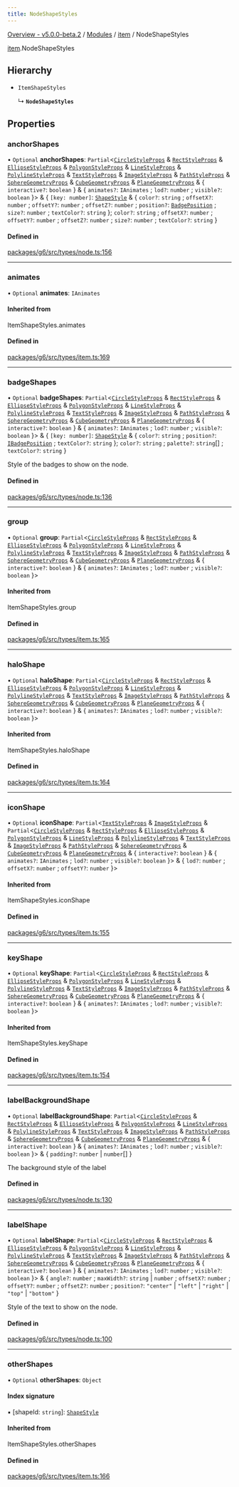 ```yaml
---
title: NodeShapeStyles
---
```


[Overview - v5.0.0-beta.2](../../README.en.md) / [Modules](../../modules.en.md) / [item](../../modules/item.en.md) / NodeShapeStyles

[item](../../modules/item.en.md).NodeShapeStyles

## Hierarchy

- `ItemShapeStyles`

  ↳ **`NodeShapeStyles`**

## Properties

### anchorShapes

• `Optional` **anchorShapes**: `Partial`<[`CircleStyleProps`](CircleStyleProps.en.md) & [`RectStyleProps`](RectStyleProps.en.md) & [`EllipseStyleProps`](EllipseStyleProps.en.md) & [`PolygonStyleProps`](PolygonStyleProps.en.md) & [`LineStyleProps`](LineStyleProps.en.md) & [`PolylineStyleProps`](PolylineStyleProps.en.md) & [`TextStyleProps`](TextStyleProps.en.md) & [`ImageStyleProps`](ImageStyleProps.en.md) & [`PathStyleProps`](PathStyleProps.en.md) & [`SphereGeometryProps`](SphereGeometryProps.en.md) & [`CubeGeometryProps`](CubeGeometryProps.en.md) & [`PlaneGeometryProps`](PlaneGeometryProps.en.md) & { `interactive?`: `boolean` } & { `animates?`: `IAnimates` ; `lod?`: `number` ; `visible?`: `boolean` }\> & { `[key: number]`: [`ShapeStyle`](../../modules/item.en.md#shapestyle) & { `color?`: `string` ; `offsetX?`: `number` ; `offsetY?`: `number` ; `offsetZ?`: `number` ; `position?`: [`BadgePosition`](../../enums/item/BadgePosition.en.md) ; `size?`: `number` ; `textColor?`: `string` }; `color?`: `string` ; `offsetX?`: `number` ; `offsetY?`: `number` ; `offsetZ?`: `number` ; `size?`: `number` ; `textColor?`: `string` }

#### Defined in

[packages/g6/src/types/node.ts:156](https://github.com/antvis/G6/blob/61e525e59b/packages/g6/src/types/node.ts#L156)

---

### animates

• `Optional` **animates**: `IAnimates`

#### Inherited from

ItemShapeStyles.animates

#### Defined in

[packages/g6/src/types/item.ts:169](https://github.com/antvis/G6/blob/61e525e59b/packages/g6/src/types/item.ts#L169)

---

### badgeShapes

• `Optional` **badgeShapes**: `Partial`<[`CircleStyleProps`](CircleStyleProps.en.md) & [`RectStyleProps`](RectStyleProps.en.md) & [`EllipseStyleProps`](EllipseStyleProps.en.md) & [`PolygonStyleProps`](PolygonStyleProps.en.md) & [`LineStyleProps`](LineStyleProps.en.md) & [`PolylineStyleProps`](PolylineStyleProps.en.md) & [`TextStyleProps`](TextStyleProps.en.md) & [`ImageStyleProps`](ImageStyleProps.en.md) & [`PathStyleProps`](PathStyleProps.en.md) & [`SphereGeometryProps`](SphereGeometryProps.en.md) & [`CubeGeometryProps`](CubeGeometryProps.en.md) & [`PlaneGeometryProps`](PlaneGeometryProps.en.md) & { `interactive?`: `boolean` } & { `animates?`: `IAnimates` ; `lod?`: `number` ; `visible?`: `boolean` }\> & { `[key: number]`: [`ShapeStyle`](../../modules/item.en.md#shapestyle) & { `color?`: `string` ; `position?`: [`IBadgePosition`](../../modules/item.en.md#ibadgeposition) ; `textColor?`: `string` }; `color?`: `string` ; `palette?`: `string`[] ; `textColor?`: `string` }

Style of the badges to show on the node.

#### Defined in

[packages/g6/src/types/node.ts:136](https://github.com/antvis/G6/blob/61e525e59b/packages/g6/src/types/node.ts#L136)

---

### group

• `Optional` **group**: `Partial`<[`CircleStyleProps`](CircleStyleProps.en.md) & [`RectStyleProps`](RectStyleProps.en.md) & [`EllipseStyleProps`](EllipseStyleProps.en.md) & [`PolygonStyleProps`](PolygonStyleProps.en.md) & [`LineStyleProps`](LineStyleProps.en.md) & [`PolylineStyleProps`](PolylineStyleProps.en.md) & [`TextStyleProps`](TextStyleProps.en.md) & [`ImageStyleProps`](ImageStyleProps.en.md) & [`PathStyleProps`](PathStyleProps.en.md) & [`SphereGeometryProps`](SphereGeometryProps.en.md) & [`CubeGeometryProps`](CubeGeometryProps.en.md) & [`PlaneGeometryProps`](PlaneGeometryProps.en.md) & { `interactive?`: `boolean` } & { `animates?`: `IAnimates` ; `lod?`: `number` ; `visible?`: `boolean` }\>

#### Inherited from

ItemShapeStyles.group

#### Defined in

[packages/g6/src/types/item.ts:165](https://github.com/antvis/G6/blob/61e525e59b/packages/g6/src/types/item.ts#L165)

---

### haloShape

• `Optional` **haloShape**: `Partial`<[`CircleStyleProps`](CircleStyleProps.en.md) & [`RectStyleProps`](RectStyleProps.en.md) & [`EllipseStyleProps`](EllipseStyleProps.en.md) & [`PolygonStyleProps`](PolygonStyleProps.en.md) & [`LineStyleProps`](LineStyleProps.en.md) & [`PolylineStyleProps`](PolylineStyleProps.en.md) & [`TextStyleProps`](TextStyleProps.en.md) & [`ImageStyleProps`](ImageStyleProps.en.md) & [`PathStyleProps`](PathStyleProps.en.md) & [`SphereGeometryProps`](SphereGeometryProps.en.md) & [`CubeGeometryProps`](CubeGeometryProps.en.md) & [`PlaneGeometryProps`](PlaneGeometryProps.en.md) & { `interactive?`: `boolean` } & { `animates?`: `IAnimates` ; `lod?`: `number` ; `visible?`: `boolean` }\>

#### Inherited from

ItemShapeStyles.haloShape

#### Defined in

[packages/g6/src/types/item.ts:164](https://github.com/antvis/G6/blob/61e525e59b/packages/g6/src/types/item.ts#L164)

---

### iconShape

• `Optional` **iconShape**: `Partial`<[`TextStyleProps`](TextStyleProps.en.md) & [`ImageStyleProps`](ImageStyleProps.en.md) & `Partial`<[`CircleStyleProps`](CircleStyleProps.en.md) & [`RectStyleProps`](RectStyleProps.en.md) & [`EllipseStyleProps`](EllipseStyleProps.en.md) & [`PolygonStyleProps`](PolygonStyleProps.en.md) & [`LineStyleProps`](LineStyleProps.en.md) & [`PolylineStyleProps`](PolylineStyleProps.en.md) & [`TextStyleProps`](TextStyleProps.en.md) & [`ImageStyleProps`](ImageStyleProps.en.md) & [`PathStyleProps`](PathStyleProps.en.md) & [`SphereGeometryProps`](SphereGeometryProps.en.md) & [`CubeGeometryProps`](CubeGeometryProps.en.md) & [`PlaneGeometryProps`](PlaneGeometryProps.en.md) & { `interactive?`: `boolean` } & { `animates?`: `IAnimates` ; `lod?`: `number` ; `visible?`: `boolean` }\> & { `lod?`: `number` ; `offsetX?`: `number` ; `offsetY?`: `number` }\>

#### Inherited from

ItemShapeStyles.iconShape

#### Defined in

[packages/g6/src/types/item.ts:155](https://github.com/antvis/G6/blob/61e525e59b/packages/g6/src/types/item.ts#L155)

---

### keyShape

• `Optional` **keyShape**: `Partial`<[`CircleStyleProps`](CircleStyleProps.en.md) & [`RectStyleProps`](RectStyleProps.en.md) & [`EllipseStyleProps`](EllipseStyleProps.en.md) & [`PolygonStyleProps`](PolygonStyleProps.en.md) & [`LineStyleProps`](LineStyleProps.en.md) & [`PolylineStyleProps`](PolylineStyleProps.en.md) & [`TextStyleProps`](TextStyleProps.en.md) & [`ImageStyleProps`](ImageStyleProps.en.md) & [`PathStyleProps`](PathStyleProps.en.md) & [`SphereGeometryProps`](SphereGeometryProps.en.md) & [`CubeGeometryProps`](CubeGeometryProps.en.md) & [`PlaneGeometryProps`](PlaneGeometryProps.en.md) & { `interactive?`: `boolean` } & { `animates?`: `IAnimates` ; `lod?`: `number` ; `visible?`: `boolean` }\>

#### Inherited from

ItemShapeStyles.keyShape

#### Defined in

[packages/g6/src/types/item.ts:154](https://github.com/antvis/G6/blob/61e525e59b/packages/g6/src/types/item.ts#L154)

---

### labelBackgroundShape

• `Optional` **labelBackgroundShape**: `Partial`<[`CircleStyleProps`](CircleStyleProps.en.md) & [`RectStyleProps`](RectStyleProps.en.md) & [`EllipseStyleProps`](EllipseStyleProps.en.md) & [`PolygonStyleProps`](PolygonStyleProps.en.md) & [`LineStyleProps`](LineStyleProps.en.md) & [`PolylineStyleProps`](PolylineStyleProps.en.md) & [`TextStyleProps`](TextStyleProps.en.md) & [`ImageStyleProps`](ImageStyleProps.en.md) & [`PathStyleProps`](PathStyleProps.en.md) & [`SphereGeometryProps`](SphereGeometryProps.en.md) & [`CubeGeometryProps`](CubeGeometryProps.en.md) & [`PlaneGeometryProps`](PlaneGeometryProps.en.md) & { `interactive?`: `boolean` } & { `animates?`: `IAnimates` ; `lod?`: `number` ; `visible?`: `boolean` }\> & { `padding?`: `number` \| `number`[] }

The background style of the label

#### Defined in

[packages/g6/src/types/node.ts:130](https://github.com/antvis/G6/blob/61e525e59b/packages/g6/src/types/node.ts#L130)

---

### labelShape

• `Optional` **labelShape**: `Partial`<[`CircleStyleProps`](CircleStyleProps.en.md) & [`RectStyleProps`](RectStyleProps.en.md) & [`EllipseStyleProps`](EllipseStyleProps.en.md) & [`PolygonStyleProps`](PolygonStyleProps.en.md) & [`LineStyleProps`](LineStyleProps.en.md) & [`PolylineStyleProps`](PolylineStyleProps.en.md) & [`TextStyleProps`](TextStyleProps.en.md) & [`ImageStyleProps`](ImageStyleProps.en.md) & [`PathStyleProps`](PathStyleProps.en.md) & [`SphereGeometryProps`](SphereGeometryProps.en.md) & [`CubeGeometryProps`](CubeGeometryProps.en.md) & [`PlaneGeometryProps`](PlaneGeometryProps.en.md) & { `interactive?`: `boolean` } & { `animates?`: `IAnimates` ; `lod?`: `number` ; `visible?`: `boolean` }\> & { `angle?`: `number` ; `maxWidth?`: `string` \| `number` ; `offsetX?`: `number` ; `offsetY?`: `number` ; `offsetZ?`: `number` ; `position?`: `"center"` \| `"left"` \| `"right"` \| `"top"` \| `"bottom"` }

Style of the text to show on the node.

#### Defined in

[packages/g6/src/types/node.ts:100](https://github.com/antvis/G6/blob/61e525e59b/packages/g6/src/types/node.ts#L100)

---

### otherShapes

• `Optional` **otherShapes**: `Object`

#### Index signature

▪ [shapeId: `string`]: [`ShapeStyle`](../../modules/item.en.md#shapestyle)

#### Inherited from

ItemShapeStyles.otherShapes

#### Defined in

[packages/g6/src/types/item.ts:166](https://github.com/antvis/G6/blob/61e525e59b/packages/g6/src/types/item.ts#L166)

